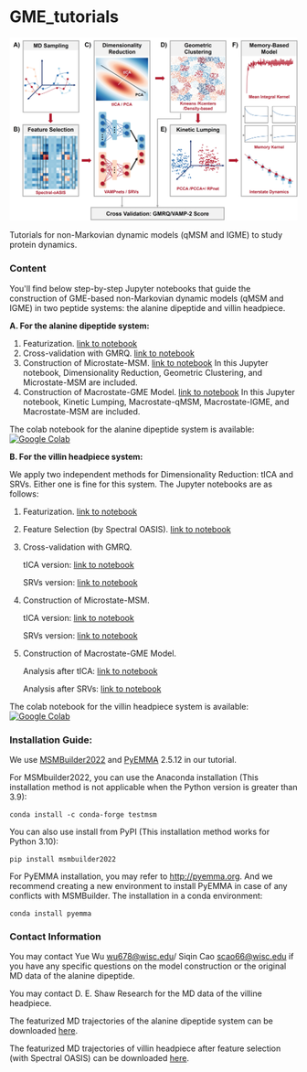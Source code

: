 # GME_tutorials
![Overview](tutorials/alanine_dipeptide/png/pipeline.jpg)  

Tutorials for non-Markovian dynamic models (qMSM and IGME) to study protein dynamics.

### Content
You'll find below step-by-step Jupyter notebooks that guide the construction of GME-based non-Markovian dynamic models (qMSM and IGME) in two peptide systems: the alanine dipeptide and villin headpiece.

**A. For the alanine dipeptide system:**

1. Featurization. [link to notebook](tutorials/alanine_dipeptide/Featurization.ipynb)
3. Cross-validation with GMRQ. [link to notebook](tutorials/alanine_dipeptide/Cross_Validation.ipynb)
4. Construction of Microstate-MSM. [link to notebook](tutorials/alanine_dipeptide/MicroMSM.ipynb) In this Jupyter notebook, Dimensionality Reduction, Geometric Clustering, and Microstate-MSM are included.
5. Construction of Macrostate-GME Model. [link to notebook](tutorials/alanine_dipeptide/MacroGME.ipynb) In this Jupyter notebook, Kinetic Lumping, Macrostate-qMSM, Macrostate-IGME, and Macrostate-MSM are included.

The colab notebook for the alanine dipeptide system is available: 
[![Google Colab](https://colab.research.google.com/assets/colab-badge.svg)](https://colab.research.google.com/github/xuhuihuang/GME_tutorials/blob/main/tutorials/alanine_dipeptide_tutorial.ipynb)</br>

**B. For the villin headpiece system:**

We apply two independent methods for Dimensionality Reduction: tICA and SRVs. Either one is fine for this system. The Jupyter notebooks are as follows:

1. Featurization. [link to notebook](tutorials/villin_headpiece/Featurization.ipynb)
2. Feature Selection (by Spectral OASIS). [link to notebook](tutorials/villin_headpiece/Feature_Selection.ipynb)
3. Cross-validation with GMRQ.
   
   tICA version: [link to notebook](tutorials/villin_headpiece/tICA_Cross_Validation.ipynb)
   
   SRVs version: [link to notebook](tutorials/villin_headpiece/SRVs_Cross_Validation.ipynb)
4. Construction of Microstate-MSM.
   
   tICA version: [link to notebook](tutorials/villin_headpiece/tICA_MicroMSM.ipynb)
   
   SRVs version: [link to notebook](tutorials/villin_headpiece/SRVs_MicroMSM.ipynb) 
5. Construction of Macrostate-GME Model.
   
   Analysis after tICA: [link to notebook](tutorials/villin_headpiece/tICA_MicroMSM.ipynb)
   
   Analysis after SRVs: [link to notebook](tutorials/villin_headpiece/SRVs_MicroMSM.ipynb)

The colab notebook for the villin headpiece system is available: 
[![Google Colab](https://colab.research.google.com/assets/colab-badge.svg)](https://colab.research.google.com/github/xuhuihuang/GME_tutorials/blob/main/tutorials/villin_headpiece_tutorial.ipynb)</br>
   

### Installation Guide:
We use [MSMBuilder2022](https://github.com/msmbuilder/msmbuilder2022) and [PyEMMA](https://github.com/markovmodel/PyEMMA/) 2.5.12 in our tutorial.

For MSMbuilder2022, you can use the Anaconda installation (This installation method is not applicable when the Python version is greater than 3.9):

	conda install -c conda-forge testmsm

You can also use install from PyPI (This installation method works for Python 3.10):

	pip install msmbuilder2022

For PyEMMA installation, you may refer to http://pyemma.org. And we recommend creating a new environment to install PyEMMA in case of any conflicts with MSMBuilder. The installation in a conda environment:

	conda install pyemma 

### Contact Information
You may contact Yue Wu wu678@wisc.edu/ Siqin Cao scao66@wisc.edu if you have any specific questions on the model construction or the original MD data of the alanine dipeptide.

You may contact D. E. Shaw Research for the MD data of the villine headpiece.

The featurized MD trajectories of the alanine dipeptide system can be downloaded [here](https://uwmadison.box.com/shared/static/xemwq0f2mbpob19el6xxlvca8gl45f9v).

The featurized MD trajectories of villin headpiece after feature selection (with Spectral OASIS) can be downloaded [here](https://uwmadison.box.com/shared/static/1y12gymo0tkc5dn3nihhqwzikxa8wzen).
